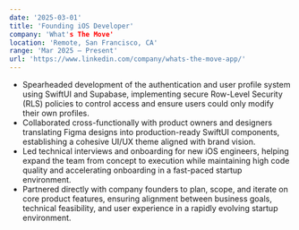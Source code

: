 ```yaml
---
date: '2025-03-01'
title: 'Founding iOS Developer'
company: 'What's The Move'
location: 'Remote, San Francisco, CA'
range: 'Mar 2025 – Present'
url: 'https://www.linkedin.com/company/whats-the-move-app/'
---
```


- Spearheaded development of the authentication and user profile system using SwiftUI and Supabase, implementing secure Row-Level Security (RLS) policies to control access and ensure users could only modify their own profiles.
- Collaborated cross-functionally with product owners and designers translating Figma designs into production-ready SwiftUI components, establishing a cohesive UI/UX theme aligned with brand vision.
- Led technical interviews and onboarding for new iOS engineers, helping expand the team from concept to execution while maintaining high code quality and accelerating onboarding in a fast-paced startup environment.
- Partnered directly with company founders to plan, scope, and iterate on core product features, ensuring alignment between business goals, technical feasibility, and user experience in a rapidly evolving startup environment.
